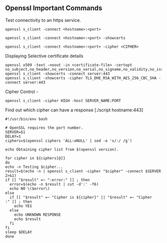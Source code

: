 ## Openssl Important Commands

Test connectivity to an https service.

```
openssl s_client -connect <hostname>:<port>

openssl s_client -connect <hostname>:<port> -showcerts

openssl s_client -connect <hostname>:<port> -cipher <CIPHER>

```

Displaying Selective certificate details

```
openssl x509 -text -noout -in <certificate-file> -certopt no_subject,no_header,no_version,no_serial,no_signame,no_validity,no_issuer,no_pubkey,no_sigdump,no_aux
openssl s_client -showcerts -connect server:443
openssl s_client -showcerts -cipher TLS_DHE_RSA_WITH_AES_256_CBC_SHA -connect server:443

```

Cipher Control -

```
openssl s_client -cipher HIGH -host SERVER_NAME:PORT

```

Find out which cipher can have a response [./script hostname:443]
```
#!/usr/bin/env bash

# OpenSSL requires the port number.
SERVER=$1
DELAY=1
ciphers=$(openssl ciphers 'ALL:eNULL' | sed -e 's/:/ /g')

echo Obtaining cipher list from $(openssl version).

for cipher in ${ciphers[@]}
do
echo -n Testing $cipher...
result=$(echo -n | openssl s_client -cipher "$cipher" -connect $SERVER 2>&1)
if [[ "$result" =~ ":error:" ]] ; then
  error=$(echo -n $result | cut -d':' -f6)
  echo NO \($error\)
else
  if [[ "$result" =~ "Cipher is ${cipher}" || "$result" =~ "Cipher    :" ]] ; then
    echo YES
  else
    echo UNKNOWN RESPONSE
    echo $result
  fi
fi
sleep $DELAY
done
```
